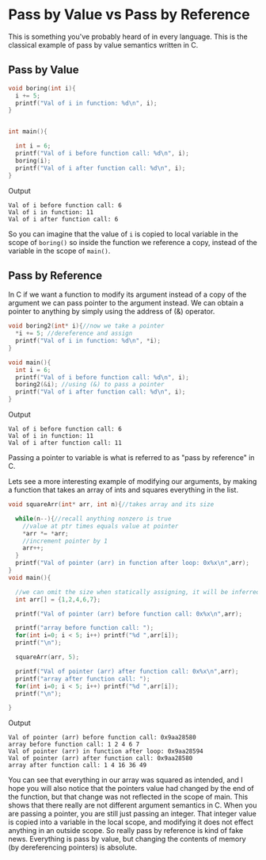 # Pass by Value vs Pass by Reference

This is something you've probably heard of in every language. This is the classical example of pass by value semantics written in C.

## Pass by Value
```c
void boring(int i){
  i += 5;
  printf("Val of i in function: %d\n", i);
}


int main(){

  int i = 6;
  printf("Val of i before function call: %d\n", i);
  boring(i);
  printf("Val of i after function call: %d\n", i);
}
```
Output
```
Val of i before function call: 6
Val of i in function: 11
Val of i after function call: 6
```

So you can imagine that the value of `i` is copied to local variable in the scope of `boring()` so inside the function we reference a copy, instead of the variable in the scope of `main()`.

## Pass by Reference
In C if we want a function to modify its argument instead of a copy of the argument we can pass pointer to the argument instead. We can obtain a pointer to anything by simply using the address of (&) operator.

```c
void boring2(int* i){//now we take a pointer
  *i += 5; //dereference and assign
  printf("Val of i in function: %d\n", *i);
}

void main(){
  int i = 6;
  printf("Val of i before function call: %d\n", i);
  boring2(&i); //using (&) to pass a pointer
  printf("Val of i after function call: %d\n", i);
}
```
Output
```
Val of i before function call: 6
Val of i in function: 11
Val of i after function call: 11
```

Passing a pointer to variable is what is referred to as "pass by reference" in C.

Lets see a more interesting example of modifying our arguments, by making a function
that takes an array of ints and squares everything in the list.

```c
void squareArr(int* arr, int n){//takes array and its size

  while(n--){//recall anything nonzero is true
    //value at ptr times equals value at pointer
    *arr *= *arr; 
    //increment pointer by 1
    arr++;
  }
  printf("Val of pointer (arr) in function after loop: 0x%x\n",arr);
}
void main(){

  //we can omit the size when statically assigning, it will be inferred
  int arr[] = {1,2,4,6,7};

  printf("Val of pointer (arr) before function call: 0x%x\n",arr);

  printf("array before function call: ");
  for(int i=0; i < 5; i++) printf("%d ",arr[i]);
  printf("\n");

  squareArr(arr, 5);

  printf("Val of pointer (arr) after function call: 0x%x\n",arr);
  printf("array after function call: ");
  for(int i=0; i < 5; i++) printf("%d ",arr[i]);
  printf("\n");

}
```
Output
```
Val of pointer (arr) before function call: 0x9aa28580
array before function call: 1 2 4 6 7 
Val of pointer (arr) in function after loop: 0x9aa28594
Val of pointer (arr) after function call: 0x9aa28580
array after function call: 1 4 16 36 49 
```

You can see that everything in our array was squared as intended, and I hope you will also notice that the pointers value had changed by the end of the function, but that change was not reflected in the scope of main. This shows that there really are not different argument semantics in C. When you are passing a pointer, you are still just passing an integer. That integer value is copied into a variable in the local scope, and modifying it does not effect anything in an outside scope. So really pass by reference is kind of fake news. Everything is pass by value, but changing the contents of memory (by dereferencing pointers) is absolute.